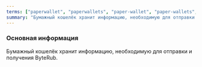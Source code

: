 ```yaml
---
terms: ["paperwallet", "paperwallets", "paper-wallet", "paper-wallets", "Бумажный-кошелёк", "бумажный-кошелёк"]
summary: "Бумажный кошелёк хранит информацию, необходимую для отправки и получения ByteRub."
---
```


### Основная информация

Бумажный кошелёк хранит информацию, необходимую для отправки и получения ByteRub.
